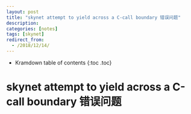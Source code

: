 ```yaml
---
layout: post
title: "skynet attempt to yield across a C-call boundary 错误问题"
description:
categories: [notes]
tags: [skynet]
redirect_from:
  - /2018/12/14/
---
```


* Kramdown table of contents
{:toc .toc}

# skynet attempt to yield across a C-call boundary 错误问题